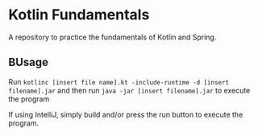 # Kotlin Fundamentals

A repository to practice the fundamentals of Kotlin and Spring.

## BUsage

Run `kotlinc [insert file name].kt -include-runtime -d [insert filename].jar` and then run `java -jar [insert filename].jar` to execute the program

If using IntelliJ, simply build and/or press the run button to execute the program.
